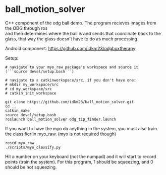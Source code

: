 # ball_motion_solver

C++ component of the odg ball demo. The program recieves images from the ODG through ros  
and then determines where the ball is and sends that coordinate back to the glass, that way the glass
doesn't have to do as much processing.  
  
Android component: https://github.com/idkm23/odgboxtherapy
  
Setup:  
```
# navigate to your myo_raw package's workspace and source it (```source devel/setup.bash```)  
  
# navigate to a catkinworkspace/src, if you don't have one:  
# mkdir my_workspace/src  
# cd my_workspace/src  
# catkin_init_workspace  
  
git clone https://github.com/idkm23/ball_motion_solver.git  
cd ..  
catkin_make  
source devel/setup.bash  
roslaunch ball_motion_solver odg_tip_finder.launch 
```  
  
If you want to have the myo do anything in the system, you must also train the classifier in myo_raw.
(myo is not required though)  
```
roscd myo_raw  
./scripts/myo_classify.py
```  
Hit a number on your keyboard (not the numpad) and it will start to record points (train the system).
For this program, 1 should be squeezing, and 0 should be not squeezing.
